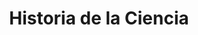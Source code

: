 ---
title: "Historia de la Ciencia"  # Add a page title.
summary: "Biografías y principales contribuciones científicas de los grandes científicos y científicas de la historia."  # Add a page description.
type: "widget_page"  # Page type is a Widget Page
url: "recursos-fisica-quimica/historia-ciencia"
---